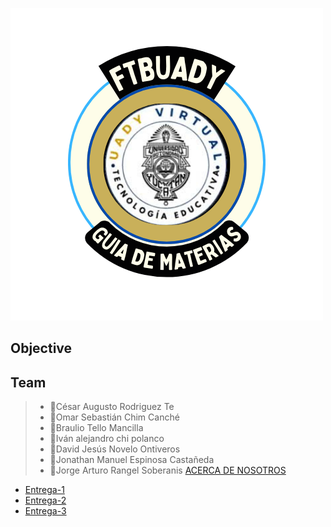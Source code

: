 

![UADY](https://github.com/Killercrod/Equipo-1-FIS-Repositorio/blob/main/Assets/logo%20circular%20ilustrativo%20tienda%20vegatales%20verde.png)
## Objective

## Team
> - 🔷César Augusto Rodriguez Te 
> - 🔷Omar Sebastián Chim Canché
> - 🔷Braulio Tello Mancilla
> - 🔷Iván alejandro chi polanco
> - 🔷David Jesús Novelo Ontiveros
> - 🔷Jonathan Manuel Espinosa Castañeda
> - 🔷Jorge Arturo Rangel Soberanis
[ACERCA DE NOSOTROS](https://github.com/Javier-de-Jesus-Ortiz-Miss/Proyecto-FIS/blob/entrega-1/Acerca%20de.md)

* [Entrega-1](https://github.com/Javier-de-Jesus-Ortiz-Miss/Proyecto-FIS/tree/entrega-1#entrega-1)
* [Entrega-2](https://github.com/Javier-de-Jesus-Ortiz-Miss/Proyecto-FIS/tree/entrega-2)
* [Entrega-3](https://github.com/Javier-de-Jesus-Ortiz-Miss/Proyecto-FIS/tree/entrega-3)
  
